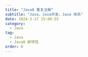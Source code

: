 ```yaml
---
title: "Java8 重复注解"
subtitle: "Java，Java开发，Java 体系"
date: 2024-3-17 15:06:55
category:
  - Java
tag:
  - Java
  - Java8 新特性 
order: 6
---
```

